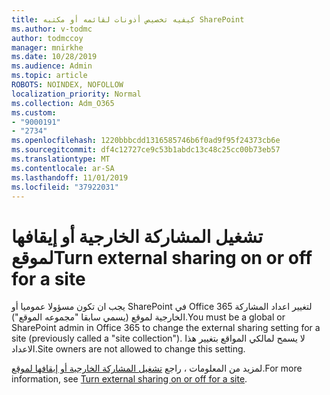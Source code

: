```yaml
---
title: كيفيه تخصيص أذونات لقائمه أو مكتبه SharePoint
ms.author: v-todmc
author: todmccoy
manager: mnirkhe
ms.date: 10/28/2019
ms.audience: Admin
ms.topic: article
ROBOTS: NOINDEX, NOFOLLOW
localization_priority: Normal
ms.collection: Adm_O365
ms.custom:
- "9000191"
- "2734"
ms.openlocfilehash: 1220bbbcdd1316585746b6f0ad9f95f24373cb6e
ms.sourcegitcommit: df4c12727ce9c53b1abdc13c48c25cc00b73eb57
ms.translationtype: MT
ms.contentlocale: ar-SA
ms.lasthandoff: 11/01/2019
ms.locfileid: "37922031"
---
```

# <a name="turn-external-sharing-on-or-off-for-a-site"></a><span data-ttu-id="ba7ff-102">تشغيل المشاركة الخارجية أو إيقافها لموقع</span><span class="sxs-lookup"><span data-stu-id="ba7ff-102">Turn external sharing on or off for a site</span></span>

<span data-ttu-id="ba7ff-103">يجب ان تكون مسؤولا عموميا أو SharePoint في Office 365 لتغيير اعداد المشاركة الخارجية لموقع (يسمي سابقا "مجموعه الموقع").</span><span class="sxs-lookup"><span data-stu-id="ba7ff-103">You must be a global or SharePoint admin in Office 365 to change the external sharing setting for a site (previously called a "site collection").</span></span> <span data-ttu-id="ba7ff-104">لا يسمح لمالكي المواقع بتغيير هذا الاعداد.</span><span class="sxs-lookup"><span data-stu-id="ba7ff-104">Site owners are not allowed to change this setting.</span></span> 

<span data-ttu-id="ba7ff-105">لمزيد من المعلومات ، راجع [تشغيل المشاركة الخارجية أو إيقافها لموقع](https://docs.microsoft.com/sharepoint/change-external-sharing-site).</span><span class="sxs-lookup"><span data-stu-id="ba7ff-105">For more information, see [Turn external sharing on or off for a site](https://docs.microsoft.com/sharepoint/change-external-sharing-site).</span></span>
